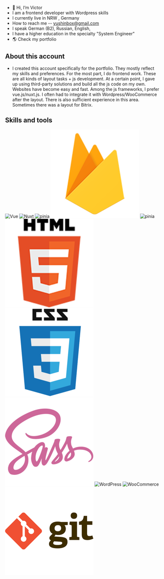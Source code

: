 - 👋 Hi, I’m Victor
- I am a frontend developer with Wordpress skills
- I currently live in NRW , Germany
- How to reach me -- yushinbox@gmail.com
- I speak German (B2), Russian, English, 
- I have a higher education in the specialty "System Engineer"
- 🌎 Check my portfolio
## About this account
- I created this account specifically for the portfolio. They mostly reflect my skills and preferences. For the most part, I do frontend work. These are all kinds of layout tasks + js development.  At a certain point, I gave up using third-party solutions and build all the js code on my own. Websites have become easy and fast. Among the js frameworks, I prefer vue.js/nuxt.js. I often had to integrate it with Wordpress/WooCommerce after the layout. There is also sufficient experience in this area. Sometimes there was a layout for Bitrix.
## Skills and tools
<span>
<img src="https://vuejs.org/images/logo.png" alt="Vue"  />
</span>
<span>
<img src="https://github.com/nuxt.png?size=40" alt="Nuxt"  />
</span>
<span>
<span>
<img src="https://pinia.vuejs.org/logo.svg" alt="pinia"  />
</span>
<span>
<img src="https://raw.githubusercontent.com/github/explore/80688e429a7d4ef2fca1e82350fe8e3517d3494d/topics/firebase/firebase.png?size=48" alt="pinia"  />
</span>

  
<span>
<img src="https://media.licdn.com/dms/image/v2/D4E12AQFfe1nZbaWdMw/article-cover_image-shrink_720_1280/article-cover_image-shrink_720_1280/0/1698604163003?e=2147483647&v=beta&t=zrcrB8lfoVmZo0LcSLgut3A_4PwE6YFe9EK3iy17L2Y" alt="pinia"  />
</span>
<span>
<img src="https://raw.githubusercontent.com/github/explore/80688e429a7d4ef2fca1e82350fe8e3517d3494d/topics/html/html.png?size=48" alt="html"  />
</span>
<span>
<img src="https://raw.githubusercontent.com/github/explore/80688e429a7d4ef2fca1e82350fe8e3517d3494d/topics/css/css.png?size=48" alt="html"  />
</span>
<span>
<img src="https://raw.githubusercontent.com/github/explore/80688e429a7d4ef2fca1e82350fe8e3517d3494d/topics/sass/sass.png?size=48" alt="html"  />
</span>

  
<img src="https://github.com/WordPress.png?size=40" alt="WordPress"  />
</span>
<span>
<img src="https://upload.wikimedia.org/wikipedia/commons/thumb/2/2a/WooCommerce_logo.svg/250px-WooCommerce_logo.svg.png" alt="WooCommerce"  />
</span>
<span>
<img src="https://raw.githubusercontent.com/github/explore/9d47da057258d668c7dba9e9bb9cfcd45e2226e9/topics/git/git.png?size=48" alt="WooCommerce"  />
</span>

